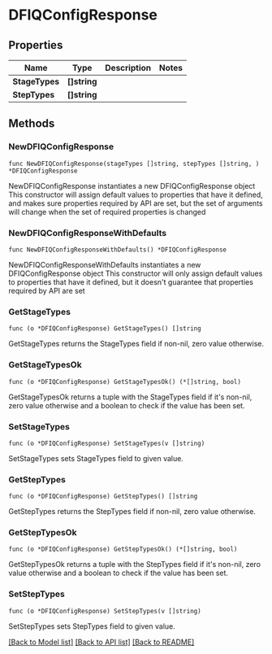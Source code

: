 # DFIQConfigResponse

## Properties

Name | Type | Description | Notes
------------ | ------------- | ------------- | -------------
**StageTypes** | **[]string** |  | 
**StepTypes** | **[]string** |  | 

## Methods

### NewDFIQConfigResponse

`func NewDFIQConfigResponse(stageTypes []string, stepTypes []string, ) *DFIQConfigResponse`

NewDFIQConfigResponse instantiates a new DFIQConfigResponse object
This constructor will assign default values to properties that have it defined,
and makes sure properties required by API are set, but the set of arguments
will change when the set of required properties is changed

### NewDFIQConfigResponseWithDefaults

`func NewDFIQConfigResponseWithDefaults() *DFIQConfigResponse`

NewDFIQConfigResponseWithDefaults instantiates a new DFIQConfigResponse object
This constructor will only assign default values to properties that have it defined,
but it doesn't guarantee that properties required by API are set

### GetStageTypes

`func (o *DFIQConfigResponse) GetStageTypes() []string`

GetStageTypes returns the StageTypes field if non-nil, zero value otherwise.

### GetStageTypesOk

`func (o *DFIQConfigResponse) GetStageTypesOk() (*[]string, bool)`

GetStageTypesOk returns a tuple with the StageTypes field if it's non-nil, zero value otherwise
and a boolean to check if the value has been set.

### SetStageTypes

`func (o *DFIQConfigResponse) SetStageTypes(v []string)`

SetStageTypes sets StageTypes field to given value.


### GetStepTypes

`func (o *DFIQConfigResponse) GetStepTypes() []string`

GetStepTypes returns the StepTypes field if non-nil, zero value otherwise.

### GetStepTypesOk

`func (o *DFIQConfigResponse) GetStepTypesOk() (*[]string, bool)`

GetStepTypesOk returns a tuple with the StepTypes field if it's non-nil, zero value otherwise
and a boolean to check if the value has been set.

### SetStepTypes

`func (o *DFIQConfigResponse) SetStepTypes(v []string)`

SetStepTypes sets StepTypes field to given value.



[[Back to Model list]](../README.md#documentation-for-models) [[Back to API list]](../README.md#documentation-for-api-endpoints) [[Back to README]](../README.md)



